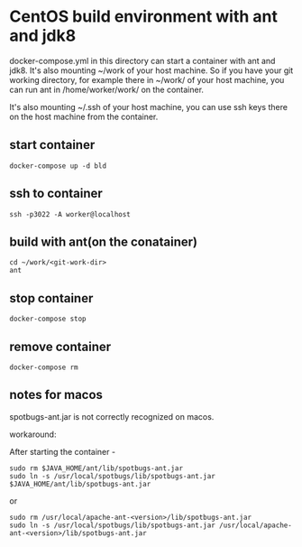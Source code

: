 # CentOS build environment with ant and jdk8

docker-compose.yml in this directory can start a container
with ant and jdk8.
It's also mounting ~/work of your host machine.
So if you have your git working directory,
for example there in ~/work/ of your host machine,
you can run ant in /home/worker/work/<git-work-dir> on the container.

It's also mounting ~/.ssh of your host machine,
you can use ssh keys there on the host machine from the container.


## start container

```
docker-compose up -d bld
```

## ssh to container

```
ssh -p3022 -A worker@localhost
```

## build with ant(on the conatainer)
```
cd ~/work/<git-work-dir>
ant
```

## stop container

```
docker-compose stop
```

## remove container

```
docker-compose rm
```

## notes for macos
spotbugs-ant.jar is not correctly recognized on macos.

workaround:

After starting the container -
```
sudo rm $JAVA_HOME/ant/lib/spotbugs-ant.jar
sudo ln -s /usr/local/spotbugs/lib/spotbugs-ant.jar $JAVA_HOME/ant/lib/spotbugs-ant.jar
```
 or
```
sudo rm /usr/local/apache-ant-<version>/lib/spotbugs-ant.jar
sudo ln -s /usr/local/spotbugs/lib/spotbugs-ant.jar /usr/local/apache-ant-<version>/lib/spotbugs-ant.jar
```
